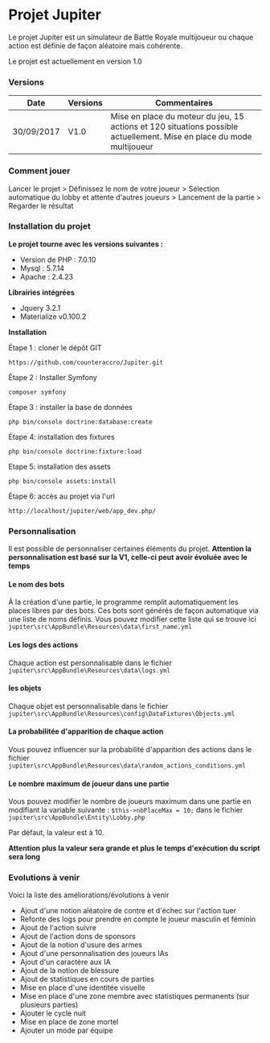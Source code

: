 # Projet Jupiter

Le projet Jupiter est un simulateur de Battle Royale multijoueur ou chaque action est définie de façon aléatoire mais cohérente.

Le projet est actuellement en version 1.0

### Versions

Date | Versions | Commentaires
------------ | ------------ | -------------
30/09/2017 | V1.0 | Mise en place du moteur du jeu, 15 actions et 120 situations possible actuellement. Mise en place du mode multijoueur

### Comment jouer
Lancer le projet > Définissez le nom de votre joueur > Sélection automatique du lobby et attente d'autres joueurs > Lancement de la partie > Regarder le résultat

### Installation du projet

**Le projet tourne avec les versions suivantes :**
* Version de PHP : 7.0.10
* Mysql : 5.7.14
* Apache : 2.4.23

**Librairies intégrées**
* Jquery 3.2.1
* Materialize v0.100.2

**Installation**

Étape 1 : cloner le dépôt GIT

`https://github.com/counteraccro/Jupiter.git`

Étape 2 : Installer Symfony

`composer symfony`

Étape 3 : installer la base de données

`php bin/console doctrine:database:create`

Étape 4: installation des fixtures

`php bin/console doctrine:fixture:load`

Etape 5: installation des assets

`php bin/console assets:install`

Étape 6: accès au projet via l'url 

`http://localhost/jupiter/web/app_dev.php/`

### Personnalisation
Il est possible de personnaliser certaines éléments du projet.
**Attention la personnalisation est basé sur la V1, celle-ci peut avoir évoluée avec le temps**

#### Le nom des bots
À la création d'une partie, le programme remplit automatiquement les places libres par des bots. Ces bots sont générés de façon automatique via une liste de noms définis.
Vous pouvez modifier cette liste qui se trouve ici `jupiter\src\AppBundle\Resources\data\first_name.yml`

#### Les logs des actions
Chaque action est personnalisable dans le fichier `jupiter\src\AppBundle\Resources\data\logs.yml`

#### les objets
Chaque objet est personnalisable dans le fichier `jupiter\src\AppBundle\Resources\config\DataFixtures\Objects.yml`

#### La probabilitée d'apparition de chaque action
Vous pouvez influencer sur la probabilité d'apparition des actions dans le fichier `jupiter\src\AppBundle\Resources\data\random_actions_conditions.yml`

#### Le nombre maximum de joueur dans une partie
Vous pouvez modifier le nombre de joueurs maximum dans une partie en modifiant la variable suivante : `$this->nbPlaceMax = 10;` dans le fichier
`jupiter\src\AppBundle\Entity\Lobby.php`

Par défaut, la valeur est à 10.

**Attention plus la valeur sera grande et plus le temps d'exécution du script sera long**

### Evolutions à venir
Voici la liste des améliorations/évolutions à venir
* Ajout d'une notion aléatoire de contre et d'échec sur l'action tuer
* Refonte des logs pour prendre en compte le joueur masculin et féminin
* Ajout de l'action suivre
* Ajout de l'action dons de sponsors
* Ajout de la notion d'usure des armes
* Ajout d'une personnalisation des joueurs IAs 
* Ajout d'un caractère aux IA
* Ajout de la notion de blessure
* Ajout de statistiques en cours de parties
* Mise en place d'une identitée visuelle
* Mise en place d'une zone membre avec statistiques permanents (sur plusieurs parties)
* Ajouter le cycle nuit
* Mise en place de zone mortel
* Ajouter un mode par équipe

